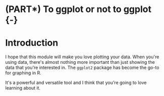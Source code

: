 


# (PART\*) To ggplot or not to ggplot {-}


# Introduction

I hope that this module will make you love plotting your data. When you're using data, there's almost nothing more important than just showing the data that you're interested in. The `ggplot2` package has become the go-to for graphing in R.

It's a powerful and versatile tool and I think that you're going to love learning about it.


